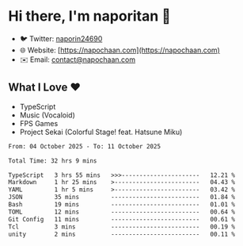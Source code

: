 # Hi there, I'm naporitan 👋

- 🐦 Twitter: [naporin24690](https://twitter.com/naporin24690)
- 🌐 Website: [https://napochaan.com](https://napochaan.com)
- ✉️ Email: [contact@napochaan.com](mailto:contact@napochaan.com)

## What I Love ❤️
- TypeScript
- Music (Vocaloid)
- FPS Games
- Project Sekai (Colorful Stage! feat. Hatsune Miku)

<!--START_SECTION:waka-->

```txt
From: 04 October 2025 - To: 11 October 2025

Total Time: 32 hrs 9 mins

TypeScript   3 hrs 55 mins   >>>----------------------   12.21 %
Markdown     1 hr 25 mins    >------------------------   04.43 %
YAML         1 hr 5 mins     >------------------------   03.42 %
JSON         35 mins         -------------------------   01.84 %
Bash         19 mins         -------------------------   01.01 %
TOML         12 mins         -------------------------   00.64 %
Git Config   11 mins         -------------------------   00.61 %
Tcl          3 mins          -------------------------   00.19 %
unity        2 mins          -------------------------   00.11 %
```

<!--END_SECTION:waka-->

